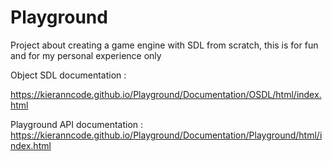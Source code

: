 # Playground
Project about creating a game engine with SDL from scratch, this is for fun and for my personal experience only

Object SDL documentation :

https://kieranncode.github.io/Playground/Documentation/OSDL/html/index.html

Playground API documentation :
https://kieranncode.github.io/Playground/Documentation/Playground/html/index.html
